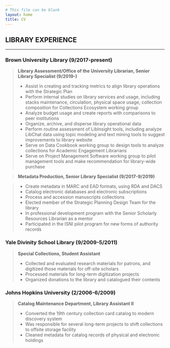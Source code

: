```yaml
---
# This file can be blank
layout: home
title: CV
---
```


## LIBRARY EXPERIENCE  

---

### Brown University Library (9/2017-present)

> **Library Assessment/Office of the University Librarian, Senior Library Specialist (9/2019-)**
> - Assist in creating and tracking metrics to align library operations with the Strategic Plan 
> - Perform internal studies on library services and usage, including stacks maintenance, circulation, physical space usage, collection composition for Collections Ecosystem working group
> - Analyze budget usage and create reports with comparisons to peer institutions
> - Organize, archive, and disperse library operational data
> - Perform routine assessment of LibInsight tools, including analyze LibChat data using topic modeling and text mining tools to suggest improvements to library website 
> - Serve on Data Cookbook working group to design tools to analyze collections for Academic Engagement Librarians 
> - Serve on Project Management Software working group to pilot management tools and make recommendation for library-wide purchase 

>**Metadata Production, Senior Library Specialist (9/2017-9/2019)**

> - Create metadata in MARC and EAD formats, using RDA and DACS 
> - Catalog electronic databases and electronic subscriptions 
> - Process and accession manuscripts collections 
> - Elected member of the Strategic Planning Design Team for the library 
> - In professional development program with the Senior Scholarly Resources Librarian as a mentor 
> - Participated in the ISNI pilot program for new forms of authority records 


### Yale Divinity School Library (9/2009-5/2011)

>**Special Collections, Student Assistant**
> - Collected and evaluated research materials for patrons, and digitized those materials for off-site scholars 
> - Processed materials for long-term digitization projects 
> - Organized donations to the library and catalogued their contents 


### Johns Hopkins University (2/2006-6/2009)

>**Catalog Maintenance Department, Library Assistant II**
> - Converted the 19th century collection card catalog to modern discovery system 
> - Was responsible for several long-term projects to shift collections to offsite storage facility 
> - Cleaned metadata for catalog records of physical and electronic holdings 


